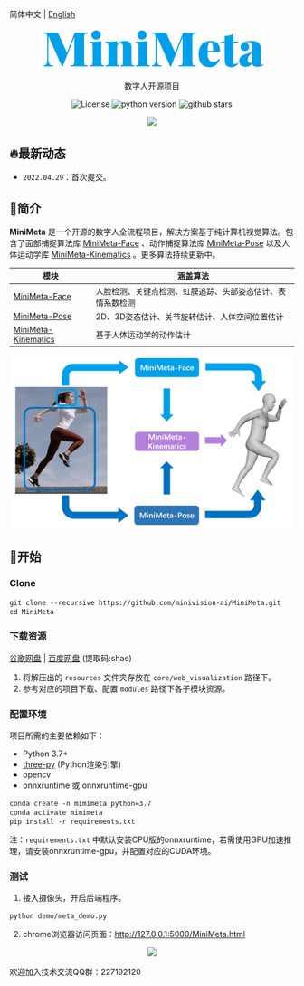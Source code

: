 简体中文 | [English](README_EN.md)

<div align="center">
  <img src="docs/images/title.png" width = "400" />

数字人开源项目

![License](https://img.shields.io/badge/license-MIT-blue.svg)
![python version](https://img.shields.io/badge/python-3.7+-orange.svg)
![github stars](https://img.shields.io/github/stars/minivision-ai/MiniMeta.svg?style=flat)

</div>
<div align="center">
  <img src="docs/images/whole_body.gif" width = "400" />
</div>

## 🔥最新动态
- `2022.04.29`：首次提交。

## 📝简介
**MiniMeta** 是一个开源的数字人全流程项目，解决方案基于纯计算机视觉算法。包含了面部捕捉算法库 [MiniMeta-Face](https://github.com/minivision-ai/MiniMeta-Face) 、动作捕捉算法库 [MiniMeta-Pose](https://github.com/minivision-ai/MiniMeta-Pose) 以及人体运动学库 [MiniMeta-Kinematics](https://github.com/minivision-ai/MiniMeta-Kinematics) 。更多算法持续更新中。

|模块|涵盖算法|
|---|---|
|[MiniMeta-Face](https://github.com/minivision-ai/MiniMeta-Face) |人脸检测、关键点检测、虹膜追踪、头部姿态估计、表情系数检测|
|[MiniMeta-Pose](https://github.com/minivision-ai/MiniMeta-Pose) |2D、3D姿态估计、关节旋转估计、人体空间位置估计|
|[MiniMeta-Kinematics](https://github.com/minivision-ai/MiniMeta-Kinematics) |基于人体运动学的动作估计|

<div align="center">
  <img src="docs/images/pipeline.png" width = "600" />
</div>

## 🚀开始

### Clone
```
git clone --recursive https://github.com/minivision-ai/MiniMeta.git
cd MiniMeta
```

### 下载资源
[谷歌网盘](https://drive.google.com/file/d/1bJTglr6NaDlCA-YR1s1o_sCvTYJNmeqQ/view?usp=sharing) | [百度网盘](https://pan.baidu.com/s/10dpwX76bP8JC76cp-DwjKA) (提取码:shae)

1. 将解压出的 `resources` 文件夹存放在 `core/web_visualization` 路径下。
2. 参考对应的项目下载、配置 `modules` 路径下各子模块资源。

### 配置环境
项目所需的主要依赖如下：
- Python 3.7+
- [three-py](https://github.com/panxinmiao/three-py) (Python渲染引擎)
- opencv
- onnxruntime 或 onnxruntime-gpu

```
conda create -n mimimeta python=3.7
conda activate mimimeta
pip install -r requirements.txt
```

注：`requirements.txt` 中默认安装CPU版的onnxruntime，若需使用GPU加速推理，请安装onnxruntime-gpu，并配置对应的CUDA环境。

### 测试
1. 接入摄像头，开启后端程序。
```
python demo/meta_demo.py
```

2. chrome浏览器访问页面：http://127.0.0.1:5000/MiniMeta.html

<div align="center">
  <img src="docs/images/upper_body.gif" width = "400" />
</div>

欢迎加入技术交流QQ群：227192120
